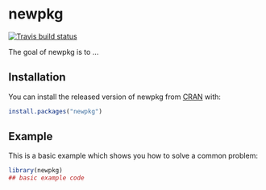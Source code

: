# newpkg

<!-- badges: start -->
[![Travis build status](https://travis-ci.org/murraycadzow/exampleRpkg.svg?branch=master)](https://travis-ci.org/murraycadzow/exampleRpkg)
<!-- badges: end -->

The goal of newpkg is to ...

## Installation

You can install the released version of newpkg from [CRAN](https://CRAN.R-project.org) with:

``` r
install.packages("newpkg")
```

## Example

This is a basic example which shows you how to solve a common problem:

``` r
library(newpkg)
## basic example code
```

